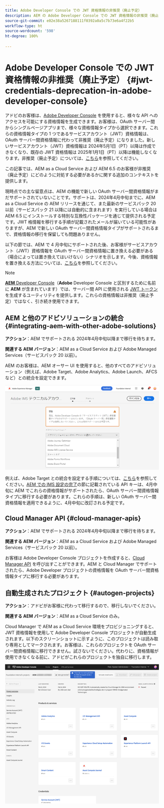 ```yaml
---
title: Adobe Developer Console での JWT 資格情報の非推奨（廃止予定）
description: AEM の Adobe Developer Console での JWT 資格情報の非推奨（廃止予定）の影響について説明します。
source-git-commit: e02e38a5267188111f0392a0a5c7b73e6a4f22b5
workflow-type: ht
source-wordcount: '598'
ht-degree: 100%

---
```



# Adobe Developer Console での JWT 資格情報の非推奨（廃止予定） {#jwt-credentials-deprecation-in-adobe-developer-console}

アドビのお客様は、[Adobe Developer Console](https://developer.adobe.com/console) を使用すると、様々な API へのアクセスを可能にする資格情報を生成できます。お客様は、OAuth サーバー間からシングルページアプリまで、様々な資格情報タイプから選択できます。これらの資格情報タイプの 1 つであるサービスアカウント（JWT）資格情報は、OAuth サーバー間資格情報に代わって非推奨（廃止予定）になりました。新しいサービスアカウント（JWT）資格情報は 2024年5月1日（PT）以降は作成できなくなり、既存の JWT 資格情報は 2025年1月1日（PT）以降は機能しなくなります。非推奨（廃止予定）については、[こちら](https://developer.adobe.com/developer-console/docs/guides/authentication/ServerToServerAuthentication/migration/)を参照してください。

この記事では、AEM as a Cloud Service および AEM 6.5 のお客様が非推奨（廃止予定）にどのように対処する必要があるかに関する追加のコンテキストを提供します。

現時点での主な留意点は、AEM の機能で新しい OAuth サーバー間資格情報がまだサポートされていないことです。サポートは、2024年4月中旬までに、AEM as a Cloud Service の AEM リリースを通じて、また最新のサービスパック 20 以前（サービスパック 21 以降には自動的に含まれます）を実行している場合は AEM 6.5 にインストールする特別な互換性パッケージを通じて提供される予定です。JWT 格情報を移行する手順が記載されたメールが届いている可能性がありますが、AEM で新しい OAuth サーバー間資格情報タイプがサポートされるまで、資格情報の移行を保留しても問題ありません。

以下の節では、AEM で 4 月中旬にサポートされた後、お客様がサービスアカウント（JWT）資格情報を OAuth サーバー間資格情報に置き換える必要がある（場合によっては置き換えてはいけない）シナリオを示します。今後、資格情報を置き換える方法については、[こちら](https://developer.adobe.com/developer-console/docs/guides/authentication/ServerToServerAuthentication/migration/#migration-overview)を参照してください。

>[!NOTE]
>
>[**AEM** Developer Console](/help/implementing/developing/introduction/development-guidelines.md#crxde-lite-and-developer-console)（**Adobe** Developer Console と区別するために名前に **AEM** が含まれています）では、サーバー間 API に使用される [JWT トークン](/help/implementing/developing/introduction/generating-access-tokens-for-server-side-apis.md)を生成するユーティリティを提供します。これらの資格情報は非推奨（廃止予定）ではなく、引き続き使用できます。


## AEM と他のアドビソリューションの統合 {#integrating-aem-with-other-adobe-solutions}

**アクション**：AEM でサポートされる 2024年4月中旬以降まで移行を待ちます。

**関連する AEM バージョン**：AEM as a Cloud Service および Adobe Managed Services（サービスパック 20 以前）。


AEM のお客様は、AEM オーサー UI を使用すると、他のすべてのアドビソリューション（例えば、Adobe Target、Adobe Analytics、Adobe Launch、AFCS など）との統合を設定できます。

![AEM と他のソリューションの統合](/help/security/assets/jwt-deprecation.png)

例えば、Adobe Target との統合を設定する手順については、[こちら](https://docs.mktossl.com/docs/experience-manager-cloud-service/content/sites/integrations/integration-adobe-target-ims.html?lang=ja)を参照してください。[AEM での IMS 設定の完了](https://docs.mktossl.com/docs/experience-manager-cloud-service/content/sites/integrations/integration-adobe-target-ims.html?lang=ja#completing-the-ims-configuration-in-aem)の節に記載されている API キーは、4月中旬に AEM でこれらの資格情報がサポートされたら、OAuth サーバー間資格情報タイプに移行する必要があります。これらの手順は、新しい OAuth サーバー間資格情報を適用できるように、4月中旬に改訂される予定です。

## Cloud Manager API {#cloud-manager-apis}

**アクション**：AEM でサポートされる 2024年4月中旬以降まで移行を待ちます。

**関連する AEM バージョン**：AEM as a Cloud Service および Adobe Managed Services（サービスパック 20 以前）。

お客様は Adobe Developer Console プロジェクトを作成すると、[Cloud Manager API](https://developer.adobe.com/experience-cloud/cloud-manager/guides/getting-started/create-api-integration/) を呼び出すことができます。AEM と Cloud Manager でサポートされたら、Adobe Developer プロジェクトの資格情報を OAuth サーバー間資格情報タイプに移行する必要があります。

## 自動生成されたプロジェクト {#autogen-projects}

**アクション**：アドビがお客様に代わって移行するので、移行しないでください。

**関連する AEM バージョン**：AEM as a Cloud Service のみ。

Cloud Manager で AEM as a Cloud Service 環境をプロビジョニングすると、JWT 資格情報を使用して Adobe Developer Console プロジェクトが自動生成されます。以下のスクリーンショットに示すように、このプロジェクトは読み取り専用としてマークされます。お客様は、これらのプロジェクトを OAuth サーバー間資格情報に移行できません。試さないでください。代わりに、資格情報が使用できなくなる前に、アドビがこれらのプロジェクトを独自に移行します。

![自動生成されたプロジェクト](/help/security/assets/jwt-deprecation-autogen-projects.png)

